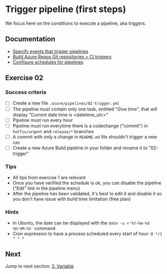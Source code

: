 # Trigger pipeline (first steps)

We focus here on the conditions to execute a pipeline, aka triggers.

## Documentation

- [Specify events that trigger pipelines](https://docs.microsoft.com/en-us/azure/devops/pipelines/build/triggers)
- [Build Azure Repos Git repositories > CI triggers](https://docs.microsoft.com/en-us/azure/devops/pipelines/repos/azure-repos-git)
- [Configure schedules for pipelines](https://docs.microsoft.com/en-us/azure/devops/pipelines/process/scheduled-triggers)

## Exercise 02

### Success criteria

- [ ] Create a new file `.azure/pipelines/02-trigger.yml`
- [ ] The pipeline must contain only one task, entitled "Give time", that will display "Current date time is <datetime_utc>"
- [ ] Pipeline must run every hour
- [ ] Pipeline must run everytime there is a codechange ("commit") in `hotfix/urgent` and `release/*` branches
- [ ] A commit with only a change in `README.md` file shouldn't trigger a new run
- [ ] Create a new Azure Build pipeline in your folder and rename it to "02-trigger"

### Tips

- All tips from exercise 1 are relevant
- Once you have verified the schedule is ok, you can disable the pipeline ("Edit" link in the pipeline menu)
- After the pipeline has been validated, it's best to edit it and disable it so you don't have issue with build time limitation (free plan)

### Hints

- In Ubuntu, the date can be displayed with the `date -u +'%Y-%m-%d %H:%M:%S'` command
- Cron expression to have a process scheduled every start of hour: `0 */1 * * *`

## Next

Jump to next section: [3. Variable](./03-variable.md)
